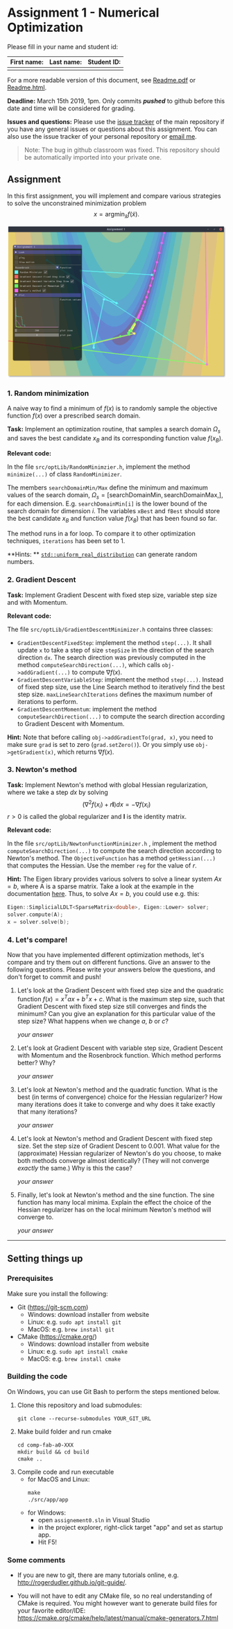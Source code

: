 # Assignment 1 - Numerical Optimization

Please fill in your name and student id:

| First name: | Last name: | Student ID: |
| ----------- | ---------- | ----------- |
|             |            |             |

For a more readable version of this document, see [Readme.pdf](Readme.pdf) or [Readme.html](Readme.html).

**Deadline:** March 15th 2019, 1pm. Only commits ***pushed*** to github before this date and time will be considered for grading.

**Issues and questions:** Please use the [issue tracker](https://github.com/computational-robotics-lab/comp-fab-a1) of the main repository if you have any general issues or questions about this assignment. You can also use the issue tracker of your personal repository or [email me](mailto:moritzge@inf.ethz.ch).

> Note: The bug in github classroom was fixed. This repository should be automatically imported into your private one.

## Assignment

In this first assignment, you will implement and compare various strategies to solve the unconstrained minimization problem
$$
x = \text{argmin}_\tilde{x} f(\tilde{x}).
$$

![screenshot](screenshot.png)



### 1. Random minimization

A naive way to find a minimum of $f(x)$ is to randomly sample the objective function $f(x)$ over a prescribed search domain. 

**Task:** Implement an optimization routine, that samples a search domain $\Omega_s$ and saves the best candidate $x_B$ and its corresponding function value $f(x_B)$.

**Relevant code:** 

In the file `src/optLib/RandomMinimzier.h`, implement the method `minimize(...)` of class `RandomMinimizer`. 

The members `searchDomainMin/Max` define the minimum and maximum values of the search domain, $\Omega_s = [\text{searchDomainMin}, \text{searchDomainMax}, ]$, for each dimension. E.g. `searchDomainMin[i]` is the lower bound of the search domain for dimension $i$. The variables `xBest` and `fBest` should store the best candidate $x_B$ and function value $f(x_B)$ that has been found so far.

The method runs in a for loop. To compare it to other optimization techniques, `iterations` has been set to 1.

**Hints: ** [`std::uniform_real_distribution`](https://en.cppreference.com/w/cpp/numeric/random/uniform_real_distribution) can generate random numbers.

### 2. Gradient Descent

**Task:** Implement Gradient Descent with fixed step size, variable step size and with Momentum.

**Relevant code:**

The file `src/optLib/GradientDescentMinimizer.h` contains three classes:

- `GradientDescentFixedStep`: implement the method `step(...)`. It shall update `x` to take a step of size `stepSize` in the direction of the search direction `dx`. The search direction was previously computed in the method `computeSearchDirection(...)`, which calls `obj->addGradient(...)` to compute $\nabla f(x)$.
- `GradientDescentVariableStep`: implement the method `step(...)`. Instead of fixed step size, use the Line Search method to iteratively find the best step size. `maxLineSearchIterations` defines the maximum number of iterations to perform.
- `GradientDescentMomentum`: implement the method `computeSearchDirection(...)` to compute the search direction according to Gradient Descent with Momentum.

**Hint:** Note that before calling `obj->addGradientTo(grad, x)`, you need to make sure `grad` is set to zero (`grad.setZero()`). Or you simply use `obj->getGradient(x)`, which returns $\nabla f(x)$.

### 3. Newton's method

**Task:** Implement Newton's method with global Hessian regularization, where we take a step $dx$ by solving
$$
\left(\nabla^2f(x_i) + r\mathbf I\right)dx = -\nabla f(x_i)
$$
$r > 0$ is called the global regularizer and $\mathbf I$ is the identity matrix.

**Relevant code:**

In the file `src/optLib/NewtonFunctionMinimizer.h` , implement the method `computeSearchDirection(...)` to compute the search direction according to Newton's method. The `ObjectiveFunction` has a method `getHessian(...)` that computes the Hessian. Use the member `reg` for the value of $r$.

**Hint:** The Eigen library provides various solvers to solve a linear system $Ax=b$, where A is a sparse matrix. Take a look at the example in the documentation [here](https://eigen.tuxfamily.org/dox/group__TopicSparseSystems.html). Thus, to solve $Ax=b$, you could use e.g. this:

```c++
Eigen::SimplicialLDLT<SparseMatrix<double>, Eigen::Lower> solver;
solver.compute(A);
x = solver.solve(b);
```

### 4. Let's compare!

Now that you have implemented different optimization methods, let's compare and try them out on different functions. Give an answer to the following questions. Please write your answers below the questions, and don't forget to commit and push!

1. Let's look at the Gradient Descent with fixed step size and the quadratic function $f(x) = x^Tax + b^Tx + c$. 
   What is the maximum step size, such that Gradient Descent with fixed step size still converges and finds the minimum? Can you give an explanation for this particular value of the step size? What happens when we change $a$, $b$ or $c$?

   *your answer*

2. Let's look at Gradient Descent with variable step size, Gradient Descent with Momentum and the Rosenbrock function.
   Which method performs better? Why?

   *your answer*

3. Let's look at Newton's method and the quadratic function.
   What is the best (in terms of convergence) choice for the Hessian regularizer? How many iterations does it take to converge and why does it take exactly that many iterations?

   *your answer*

4. Let's look at Newton's method and Gradient Descent with fixed step size.
   Set the step size of Gradient Descent to $0.001$. What value for the (approximate) Hessian regularizer of Newton's do you choose, to make both methods converge almost identically? (They will not converge *exactly* the same.) Why is this the case?

   *your answer*

5. Finally, let's look at Newton's method and the sine function.
   The sine function has many local minima. Explain the effect the choice of the Hessian regularizer has on the local minimum Newton's method will converge to.

   *your answer*

---

## Setting things up

### Prerequisites

Make sure you install the following:

- Git (https://git-scm.com)
    + Windows: download installer from website
    + Linux: e.g. `sudo apt install git`
    + MacOS: e.g. `brew install git`
- CMake (https://cmake.org/)
    + Windows: download installer from website
    + Linux: e.g. `sudo apt install cmake`
    + MacOS: e.g. `brew install cmake`

### Building the code

On Windows, you can use Git Bash to perform the steps mentioned below.

1. Clone this repository and load submodules:
    ```
    git clone --recurse-submodules YOUR_GIT_URL
    ```
2. Make build folder and run cmake
    ```
    cd comp-fab-a0-XXX
    mkdir build && cd build
    cmake ..
    ```
3. Compile code and run executable
    - for MacOS and Linux:
        ```
        make
        ./src/app/app
        ```
    - for Windows: 
        * open `assignement0.sln` in Visual Studio
        * in the project explorer, right-click target "app" and set as startup app.
        * Hit F5!


### Some comments

- If you are new to git, there are many tutorials online, e.g. http://rogerdudler.github.io/git-guide/.

- You will not have to edit any CMake file, so no real understanding of CMake is required. You might however want to generate build files for your favorite editor/IDE: https://cmake.org/cmake/help/latest/manual/cmake-generators.7.html
